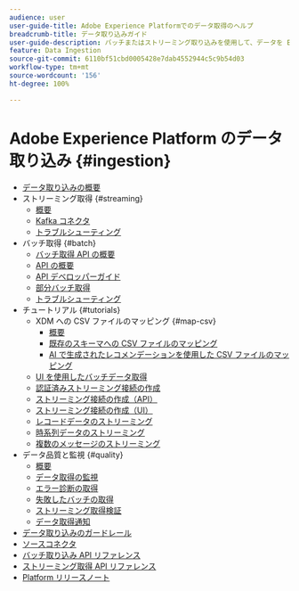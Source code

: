 ```yaml
---
audience: user
user-guide-title: Adobe Experience Platformでのデータ取得のヘルプ
breadcrumb-title: データ取り込みガイド
user-guide-description: バッチまたはストリーミング取り込みを使用して、データを Experience Platform に取り込みます。
feature: Data Ingestion
source-git-commit: 6110bf51cbd0005428e7dab4552944c5c9b54d03
workflow-type: tm+mt
source-wordcount: '156'
ht-degree: 100%

---
```



# Adobe Experience Platform のデータ取り込み {#ingestion}

- [データ取り込みの概要](home.md)
- ストリーミング取得 {#streaming}
   - [概要](streaming-ingestion/overview.md)
   - [Kafka コネクタ](streaming-ingestion/kafka.md)
   - [トラブルシューティング](streaming-ingestion/troubleshooting.md)
- バッチ取得 {#batch}
   - [バッチ取得 API の概要](batch-ingestion/getting-started.md)
   - [API の概要](batch-ingestion/overview.md)
   - [API デベロッパーガイド](batch-ingestion/api-overview.md)
   - [部分バッチ取得](batch-ingestion/partial.md)
   - [トラブルシューティング](batch-ingestion/troubleshooting.md)
- チュートリアル {#tutorials}
   - XDM への CSV ファイルのマッピング {#map-csv}
      - [概要](./tutorials/map-csv/overview.md)
      - [既存のスキーマへの CSV ファイルのマッピング](./tutorials/map-csv/existing-schema.md)
      - [AI で生成されたレコメンデーションを使用した CSV ファイルのマッピング](./tutorials/map-csv/recommendations.md)
   - [UI を使用したバッチデータ取得](tutorials/ingest-batch-data.md)
   - [認証済みストリーミング接続の作成](tutorials/create-authenticated-streaming-connection.md)
   - [ストリーミング接続の作成（API）](tutorials/create-streaming-connection.md)
   - [ストリーミング接続の作成（UI）](tutorials/create-streaming-connection-ui.md)
   - [レコードデータのストリーミング](tutorials/streaming-record-data.md)
   - [時系列データのストリーミング](tutorials/streaming-time-series-data.md)
   - [複数のメッセージのストリーミング](tutorials/streaming-multiple-messages.md)
- データ品質と監視 {#quality}
   - [概要](quality/overview.md)
   - [データ取得の監視](quality/monitor-data-ingestion.md)
   - [エラー診断の取得](quality/error-diagnostics.md)
   - [失敗したバッチの取得](quality/retrieve-failed-batches.md)
   - [ストリーミング取得検証](quality/streaming-validation.md)
   - [データ取得通知](quality/subscribe-events.md)
- [データ取り込みのガードレール](guardrails.md)
- [ソースコネクタ](source-connectors.md)
- [バッチ取り込み API リファレンス](https://developer.adobe.com/experience-platform-apis/references/batch-ingestion/)
- [ストリーミング取得 API リファレンス](https://developer.adobe.com/experience-platform-apis/references/streaming-ingestion/)
- [Platform リリースノート](https://docs.adobe.com/content/help/ja-JP/experience-platform/release-notes/latest.html)

